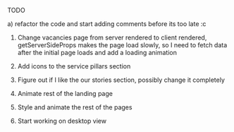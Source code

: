 TODO

a) refactor the code and start adding comments before its too late :c

1) Change vacancies page from server rendered to client rendered, getServerSideProps makes the page load slowly, so I need to fetch data after the initial page loads and add a loading animation

2) Add icons to the service pillars section

3) Figure out if I like the our stories section, possibly change it completely

4) Animate rest of the landing page

5) Style and animate the rest of the pages

6) Start working on desktop view
